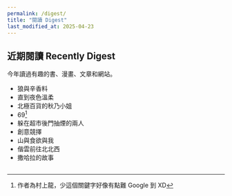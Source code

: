 ```yaml
---
permalink: /digest/
title: "閱讀 Digest"
last_modified_at: 2025-04-23
---
```


## 近期閱讀 Recently Digest

今年讀過有趣的書、漫畫、文章和網站。

- 狼與辛香料
- 直到夜色溫柔
- 北極百貨的秋乃小姐
- 69[^1]
- 躲在超市後門抽煙的兩人
- 創意競擇
- 山與食欲與我
- 偕雲前往北北西
- 撒哈拉的故事

[^1]: 作者為村上龍，少這個關鍵字好像有點難 Google 到 XD

## 
